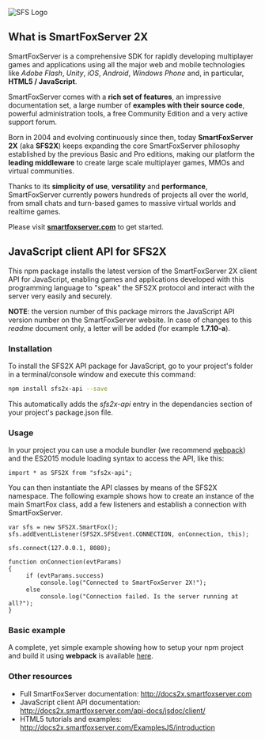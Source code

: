 ![SFS Logo](http://www.smartfoxserver.com/assets/images/logo_smartfoxserver.png)

## What is SmartFoxServer 2X ##

SmartFoxServer is a comprehensive SDK for rapidly developing multiplayer games and applications using all the major web and mobile technologies like *Adobe Flash*, *Unity*, *iOS*, *Android*, *Windows Phone* and, in particular, **HTML5 / JavaScript**.

SmartFoxServer comes with a **rich set of features**, an impressive documentation set, a large number of **examples with their source code**, powerful administration tools, a free Community Edition and a very active support forum.

Born in 2004 and evolving continuously since then, today **SmartFoxServer 2X** (aka **SFS2X**) keeps expanding the core SmartFoxServer philosophy established by the previous Basic and Pro editions, making our platform the **leading middleware** to create large scale multiplayer games, MMOs and virtual communities.

Thanks to its **simplicity of use**, **versatility** and **performance**, SmartFoxServer currently powers hundreds of projects all over the world, from small chats and turn-based games to massive virtual worlds and realtime games.

Please visit **[smartfoxserver.com](http://www.smartfoxserver.com)** to get started.

## JavaScript client API for SFS2X ##

This npm package installs the latest version of the SmartFoxServer 2X client API for JavaScript, enabling games and applications developed with this programming language to "speak" the SFS2X protocol and interact with the server very easily and securely.

**NOTE**: the version number of this package mirrors the JavaScript API version number on the SmartFoxServer website. In case of changes to this *readme* document only, a letter will be added (for example **1.7.10-a**).

### Installation ###

To install the SFS2X API package for JavaScript, go to your project's folder in a terminal/console window and execute this command:
```bash
npm install sfs2x-api --save
```
This automatically adds the *sfs2x-api* entry in the dependancies section of your project's package.json file.

### Usage ###

In your project you can use a module bundler (we recommend [webpack](https://webpack.js.org)) and the ES2015 module loading syntax to access the API, like this:
```
import * as SFS2X from "sfs2x-api";
```

You can then instantiate the API classes by means of the SFS2X namespace. The following example shows how to create an instance of the main SmartFox class, add a few listeners and establish a connection with SmartFoxServer.
```
var sfs = new SFS2X.SmartFox();
sfs.addEventListener(SFS2X.SFSEvent.CONNECTION, onConnection, this);

sfs.connect(127.0.0.1, 8080);

function onConnection(evtParams)
{
     if (evtParams.success)
         console.log("Connected to SmartFoxServer 2X!");
     else
         console.log("Connection failed. Is the server running at all?");
}
```

### Basic example ###

A complete, yet simple example showing how to setup your npm project and build it using **webpack** is available [here](http://docs2x.smartfoxserver.com/ExamplesJS/connector-npm-webpack).

### Other resources ###

* Full SmartFoxServer documentation: http://docs2x.smartfoxserver.com
* JavaScript client API documentation: http://docs2x.smartfoxserver.com/api-docs/jsdoc/client/
* HTML5 tutorials and examples: http://docs2x.smartfoxserver.com/ExamplesJS/introduction
